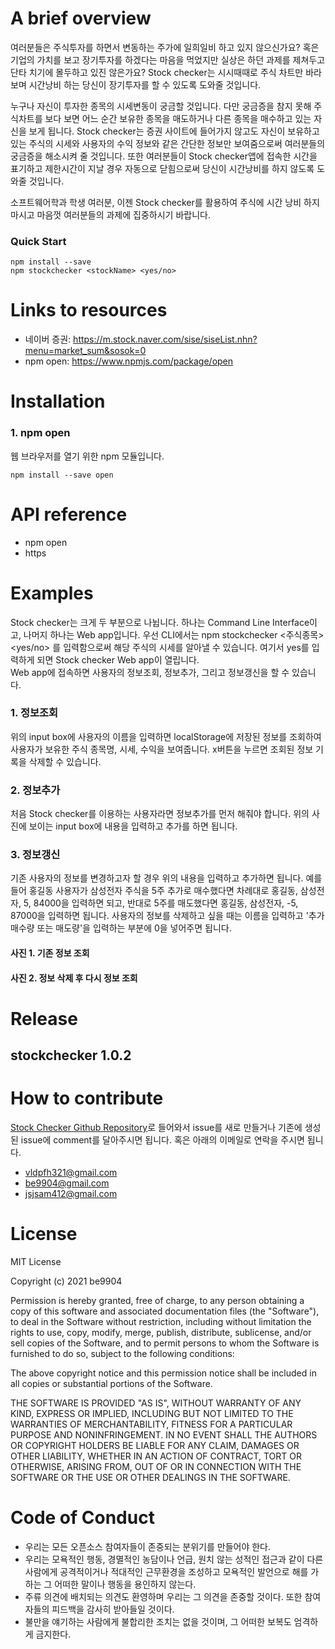 # A brief overview

여러분들은 주식투자를 하면서 변동하는 주가에 일희일비 하고 있지 않으신가요? 혹은 기업의 가치를 보고 장기투자를 하겠다는 마음을 먹었지만 실상은 하던 과제를 제쳐두고 단타 치기에 몰두하고 있진 않은가요? Stock checker는 시시때때로 주식 차트만 바라보며 시간낭비 하는 당신이 장기투자를 할 수 있도록 도와줄 것입니다.

누구나 자신이 투자한 종목의 시세변동이 궁금할 것입니다. 다만 궁금증을 참지 못해 주식차트를 보다 보면 어느 순간 보유한 종목을 매도하거나 다른 종목을 매수하고 있는 자신을 보게 됩니다. Stock checker는 증권 사이트에 들어가지 않고도 자신이 보유하고 있는 주식의 시세와 사용자의 수익 정보와 같은 간단한 정보만 보여줌으로써 여러분들의 궁금증을 해소시켜 줄 것입니다. 또한 여러분들이 Stock checker앱에 접속한 시간을 표기하고 제한시간이 지날 경우 자동으로 닫힘으로써 당신이 시간낭비를 하지 않도록 도와줄 것입니다.

소프트웨어학과 학생 여러분, 이젠 Stock checker를 활용하여 주식에 시간 낭비 하지 마시고 마음껏 여러분들의 과제에 집중하시기 바랍니다.

### Quick Start

```JS
npm install --save
npm stockchecker <stockName> <yes/no>
```

# Links to resources
- 네이버 증권: https://m.stock.naver.com/sise/siseList.nhn?menu=market_sum&sosok=0
- npm open: https://www.npmjs.com/package/open

# Installation

### 1. npm open

웹 브라우저를 열기 위한 npm 모듈입니다.

```JS
npm install --save open
```

# API reference

-   npm open
-   https

# Examples

Stock checker는 크게 두 부분으로 나뉩니다. 하나는 Command Line Interface이고, 나머지 하나는 Web app입니다.
우선 CLI에서는 npm stockchecker <주식종목> <yes/no> 를 입력함으로써 해당 주식의 시세를 알아낼 수 있습니다. 여기서 yes를 입력하게 되면 Stock checker Web app이 열립니다.
<br>
Web app에 접속하면 사용자의 정보조회, 정보추가, 그리고 정보갱신을 할 수 있습니다.

### 1. 정보조회

<!--맨위 search부분 사진-->

위의 input box에 사용자의 이름을 입력하면 localStorage에 저장된 정보를 조회하여 사용자가 보유한 주식 종목명, 시세, 수익을 보여줍니다. x버튼을 누르면 조회된 정보 기록을 삭제할 수 있습니다.

### 2. 정보추가

<!--정보추가 부분 사진-->

처음 Stock checker를 이용하는 사용자라면 정보추가를 먼저 해줘야 합니다. 위의 사진에 보이는 input box에 내용을 입력하고 추가를 하면 됩니다.

### 3. 정보갱신

<!--정보갱신 부분사진-->

기존 사용자의 정보를 변경하고자 할 경우 위의 내용을 입력하고 추가하면 됩니다. 예를 들어 홍길동 사용자가 삼성전자 주식을 5주 추가로 매수했다면 차례대로 홍길동, 삼성전자, 5, 84000을 입력하면 되고, 반대로 5주를 매도했다면 홍길동, 삼성전자, -5, 87000을 입력하면 됩니다. 사용자의 정보를 삭제하고 싶을 때는 이름을 입력하고 '추가 매수량 또는 매도량'을 입력하는 부분에 0을 넣어주면 됩니다.

#### 사진 1. 기존 정보 조회

<!--저장되어 있는 정보를 조회한 사진-->

#### 사진 2. 정보 삭제 후 다시 정보 조회

<!--삭제 후 정보를 조회한 사진-->

# Release

## stockchecker 1.0.2

# How to contribute

[Stock Checker Github Repository](https://github.com/be9904/OSS_Collab/issues)로 들어와서 issue를 새로 만들거나 기존에 생성된 issue에 comment를 달아주시면 됩니다.
혹은 아래의 이메일로 연락을 주시면 됩니다.

-   vldpfh321@gmail.com
-   be9904@gmail.com
-   jsjsam412@gmail.com

# License

MIT License

Copyright (c) 2021 be9904

Permission is hereby granted, free of charge, to any person obtaining a copy
of this software and associated documentation files (the "Software"), to deal
in the Software without restriction, including without limitation the rights
to use, copy, modify, merge, publish, distribute, sublicense, and/or sell
copies of the Software, and to permit persons to whom the Software is
furnished to do so, subject to the following conditions:

The above copyright notice and this permission notice shall be included in all
copies or substantial portions of the Software.

THE SOFTWARE IS PROVIDED "AS IS", WITHOUT WARRANTY OF ANY KIND, EXPRESS OR
IMPLIED, INCLUDING BUT NOT LIMITED TO THE WARRANTIES OF MERCHANTABILITY,
FITNESS FOR A PARTICULAR PURPOSE AND NONINFRINGEMENT. IN NO EVENT SHALL THE
AUTHORS OR COPYRIGHT HOLDERS BE LIABLE FOR ANY CLAIM, DAMAGES OR OTHER
LIABILITY, WHETHER IN AN ACTION OF CONTRACT, TORT OR OTHERWISE, ARISING FROM,
OUT OF OR IN CONNECTION WITH THE SOFTWARE OR THE USE OR OTHER DEALINGS IN THE
SOFTWARE.

# Code of Conduct

-   우리는 모든 오픈소스 참여자들이 존중되는 분위기를 만들어야 한다.
-   우리는 모욕적인 행동, 경멸적인 농담이나 언급, 원치 않는 성적인 접근과 같이 다른 사람에게 공격적이거나 적대적인 근무환경을 조성하고 모욕적인 발언으로 해를 가하는 그 어떠한 말이나 행동을 용인하지 않는다.
-   주류 의견에 배치되는 의견도 환영하며 우리는 그 의견을 존중할 것이다. 또한 참여자들의 피드백을 감사히 받아들일 것이다.
-   불만을 얘기하는 사람에게 불합리한 조치는 없을 것이며, 그 어떠한 보복도 엄격하게 금지한다.

```

```
